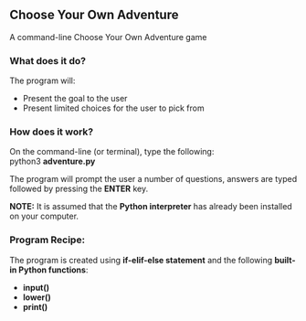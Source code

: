 ## Choose Your Own Adventure
A command-line Choose Your Own Adventure game

### What does it do?
The program will:
* Present the goal to the user
* Present limited choices for the user to pick from

### How does it work?
On the command-line (or terminal), type the following:<br>
python3 <b>adventure.py</b>

The program will prompt the user a number of questions, answers are typed followed by pressing the <b>ENTER</b> key.

<b>NOTE:</b> It is assumed that the <b>Python interpreter</b> has already been installed on your computer.

### Program Recipe:
The program is created using <b>if-elif-else statement</b> and the following <b>built-in Python functions</b>:
* <b>input()</b>
* <b>lower()</b>
* <b>print()</b>
